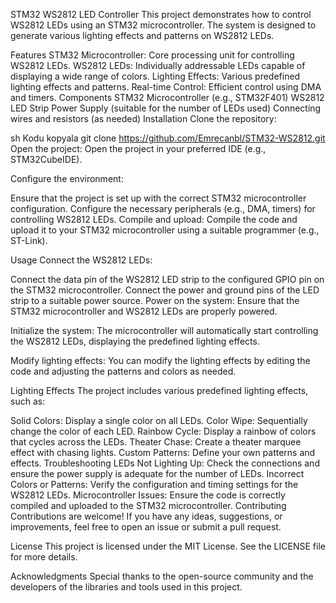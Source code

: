 STM32 WS2812 LED Controller
This project demonstrates how to control WS2812 LEDs using an STM32 microcontroller. The system is designed to generate various lighting effects and patterns on WS2812 LEDs.

Features
STM32 Microcontroller: Core processing unit for controlling WS2812 LEDs.
WS2812 LEDs: Individually addressable LEDs capable of displaying a wide range of colors.
Lighting Effects: Various predefined lighting effects and patterns.
Real-time Control: Efficient control using DMA and timers.
Components
STM32 Microcontroller (e.g., STM32F401)
WS2812 LED Strip
Power Supply (suitable for the number of LEDs used)
Connecting wires and resistors (as needed)
Installation
Clone the repository:

sh
Kodu kopyala
git clone https://github.com/Emrecanbl/STM32-WS2812.git
Open the project:
Open the project in your preferred IDE (e.g., STM32CubeIDE).

Configure the environment:

Ensure that the project is set up with the correct STM32 microcontroller configuration.
Configure the necessary peripherals (e.g., DMA, timers) for controlling WS2812 LEDs.
Compile and upload:
Compile the code and upload it to your STM32 microcontroller using a suitable programmer (e.g., ST-Link).

Usage
Connect the WS2812 LEDs:

Connect the data pin of the WS2812 LED strip to the configured GPIO pin on the STM32 microcontroller.
Connect the power and ground pins of the LED strip to a suitable power source.
Power on the system:
Ensure that the STM32 microcontroller and WS2812 LEDs are properly powered.

Initialize the system:
The microcontroller will automatically start controlling the WS2812 LEDs, displaying the predefined lighting effects.

Modify lighting effects:
You can modify the lighting effects by editing the code and adjusting the patterns and colors as needed.

Lighting Effects
The project includes various predefined lighting effects, such as:

Solid Colors: Display a single color on all LEDs.
Color Wipe: Sequentially change the color of each LED.
Rainbow Cycle: Display a rainbow of colors that cycles across the LEDs.
Theater Chase: Create a theater marquee effect with chasing lights.
Custom Patterns: Define your own patterns and effects.
Troubleshooting
LEDs Not Lighting Up: Check the connections and ensure the power supply is adequate for the number of LEDs.
Incorrect Colors or Patterns: Verify the configuration and timing settings for the WS2812 LEDs.
Microcontroller Issues: Ensure the code is correctly compiled and uploaded to the STM32 microcontroller.
Contributing
Contributions are welcome! If you have any ideas, suggestions, or improvements, feel free to open an issue or submit a pull request.

License
This project is licensed under the MIT License. See the LICENSE file for more details.

Acknowledgments
Special thanks to the open-source community and the developers of the libraries and tools used in this project.


